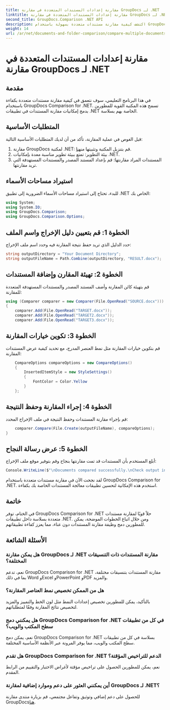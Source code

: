 ```yaml
---
title: مقارنة إعدادات المستندات المتعددة في مقارنة GroupDocs لـ .NET
linktitle: مقارنة إعدادات المستندات المتعددة في مقارنة GroupDocs لـ .NET
second_title: GroupDocs.Comparison .NET API
description: اكتشف كيفية مقارنة مستندات متعددة بسهولة باستخدام GroupDocs Comparison for .NET. اتبع دليلنا خطوة بخطوة لمعالجة المستندات بسلاسة.
weight: 14
url: /ar/net/documents-and-folder-comparison/compare-multiple-documents-settings-dotnet/
---
```


# مقارنة إعدادات المستندات المتعددة في مقارنة GroupDocs لـ .NET

## مقدمة
في هذا البرنامج التعليمي، سوف نتعمق في كيفية مقارنة مستندات متعددة بكفاءة باستخدام GroupDocs Comparison for .NET. تسمح هذه المكتبة القوية للمطورين بدمج إمكانيات مقارنة المستندات في تطبيقات .NET الخاصة بهم بسلاسة.
## المتطلبات الأساسية
قبل الغوص في عملية المقارنة، تأكد من أن لديك المتطلبات الأساسية التالية:
1.  مقارنة GroupDocs لمكتبة .NET: قم بتنزيل المكتبة وتثبيتها من[هنا](https://releases.groupdocs.com/comparison/net/).
2. بيئة التطوير: تمتع ببيئة تطوير مناسبة معدة بإمكانيات .NET.
3. المستندات المراد مقارنتها: قم بإعداد المستند المصدر والمستندات المستهدفة التي تريد مقارنتها.

## استيراد مساحات الأسماء
للبدء، تحتاج إلى استيراد مساحات الأسماء الضرورية إلى تطبيق .NET الخاص بك:
```csharp
using System;
using System.IO;
using GroupDocs.Comparison;
using GroupDocs.Comparison.Options;
```
## الخطوة 1: قم بتعيين دليل الإخراج واسم الملف
حدد الدليل الذي تريد حفظ نتيجة المقارنة فيه وحدد اسم ملف الإخراج:
```csharp
string outputDirectory = "Your Document Directory";
string outputFileName = Path.Combine(outputDirectory, "RESULT.docx");
```
## الخطوة 2: تهيئة المقارن وإضافة المستندات
قم بتهيئة كائن المقارنة وأضف المستند المصدر والمستندات المستهدفة المتعددة للمقارنة:
```csharp
using (Comparer comparer = new Comparer(File.OpenRead("SOURCE.docx")))
{
    comparer.Add(File.OpenRead("TARGET.docx"));
    comparer.Add(File.OpenRead("TARGET2.docx"));
    comparer.Add(File.OpenRead("TARGET3.docx"));
```
## الخطوة 3: تكوين خيارات المقارنة
قم بتكوين خيارات المقارنة مثل نمط العنصر المدرج، مع تحديد كيفية عرض المستندات المقارنة:
```csharp
    CompareOptions compareOptions = new CompareOptions()
    {
        InsertedItemStyle = new StyleSettings()
        {
            FontColor = Color.Yellow
        }
    };
```
## الخطوة 4: إجراء المقارنة وحفظ النتيجة
قم بإجراء مقارنة المستندات وحفظ النتيجة في ملف الإخراج المحدد:
```csharp
    comparer.Compare(File.Create(outputFileName), compareOptions);
}
```
## الخطوة 5: عرض رسالة النجاح
أبلغ المستخدم بأن المستندات قد تمت مقارنتها بنجاح وقم بتوفير موقع ملف الإخراج:
```csharp
Console.WriteLine($"\nDocuments compared successfully.\nCheck output in {outputDirectory}.");
```
لقد نجحت الآن في مقارنة مستندات متعددة باستخدام GroupDocs Comparison for .NET. استخدم هذه الإمكانية لتحسين تطبيقات معالجة المستندات الخاصة بك بكفاءة.

## خاتمة
في الختام، توفر GroupDocs Comparison for .NET حلاً قويًا لمقارنة مستندات متعددة بسلاسة داخل تطبيقات .NET. ومن خلال اتباع الخطوات الموضحة، يمكن للمطورين دمج وظيفة مقارنة المستندات دون عناء، مما يعزز كفاءة تطبيقاتهم.
## الأسئلة الشائعة
### هل يمكن مقارنة GroupDocs لـ .NET مقارنة المستندات ذات التنسيقات المختلفة؟
نعم، تدعم GroupDocs Comparison for .NET مقارنة المستندات بتنسيقات مختلفة، بما في ذلك Word وExcel وPowerPoint وPDF والمزيد.
### هل من الممكن تخصيص نمط العناصر المقارنة؟
بالتأكيد، يمكن للمطورين تخصيص إعدادات النمط مثل لون الخط والتمييز والمزيد لتخصيص نتائج المقارنة وفقًا لمتطلباتهم.
### هل يمكنني دمج GroupDocs Comparison for .NET في كل من تطبيقات سطح المكتب والويب؟
نعم، يمكن دمج GroupDocs Comparison for .NET بسلاسة في كل من تطبيقات سطح المكتب والويب، مما يوفر المرونة عبر الأنظمة الأساسية المختلفة.
### هل تقدم GroupDocs Comparison for .NET الدعم للتراخيص المؤقتة؟
نعم، يمكن للمطورين الحصول على تراخيص مؤقتة لأغراض الاختبار والتقييم من الرابط المقدم.
### أين يمكنني العثور على دعم وموارد إضافية لمقارنة GroupDocs لـ .NET؟
 للحصول على دعم إضافي وتوثيق وتفاعل مجتمعي، قم بزيارة منتدى مقارنة GroupDocs[هنا](https://forum.groupdocs.com/c/comparison/12).